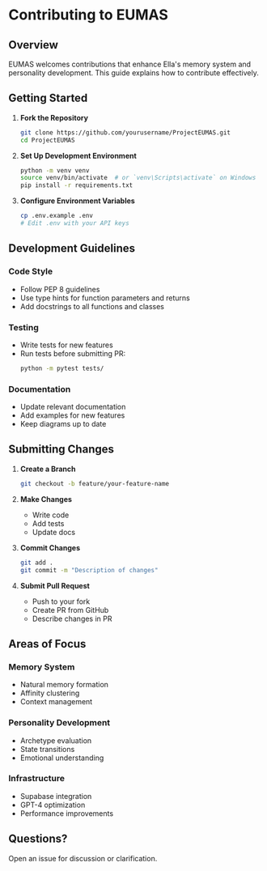 # Contributing to EUMAS

## Overview
EUMAS welcomes contributions that enhance Ella's memory system and personality development. This guide explains how to contribute effectively.

## Getting Started

1. **Fork the Repository**
   ```bash
   git clone https://github.com/yourusername/ProjectEUMAS.git
   cd ProjectEUMAS
   ```

2. **Set Up Development Environment**
   ```bash
   python -m venv venv
   source venv/bin/activate  # or `venv\Scripts\activate` on Windows
   pip install -r requirements.txt
   ```

3. **Configure Environment Variables**
   ```bash
   cp .env.example .env
   # Edit .env with your API keys
   ```

## Development Guidelines

### Code Style
- Follow PEP 8 guidelines
- Use type hints for function parameters and returns
- Add docstrings to all functions and classes

### Testing
- Write tests for new features
- Run tests before submitting PR:
  ```bash
  python -m pytest tests/
  ```

### Documentation
- Update relevant documentation
- Add examples for new features
- Keep diagrams up to date

## Submitting Changes

1. **Create a Branch**
   ```bash
   git checkout -b feature/your-feature-name
   ```

2. **Make Changes**
   - Write code
   - Add tests
   - Update docs

3. **Commit Changes**
   ```bash
   git add .
   git commit -m "Description of changes"
   ```

4. **Submit Pull Request**
   - Push to your fork
   - Create PR from GitHub
   - Describe changes in PR

## Areas of Focus

### Memory System
- Natural memory formation
- Affinity clustering
- Context management

### Personality Development
- Archetype evaluation
- State transitions
- Emotional understanding

### Infrastructure
- Supabase integration
- GPT-4 optimization
- Performance improvements

## Questions?
Open an issue for discussion or clarification.
